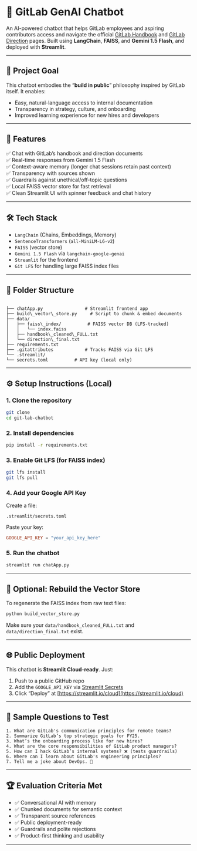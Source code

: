 # 🤖 GitLab GenAI Chatbot

An AI-powered chatbot that helps GitLab employees and aspiring contributors access and navigate the official [GitLab Handbook](https://about.gitlab.com/handbook/) and [GitLab Direction](https://about.gitlab.com/direction/) pages. Built using **LangChain**, **FAISS**, and **Gemini 1.5 Flash**, and deployed with **Streamlit**.

---

## 📌 Project Goal

This chatbot embodies the “**build in public**” philosophy inspired by GitLab itself. It enables:

- Easy, natural-language access to internal documentation
- Transparency in strategy, culture, and onboarding
- Improved learning experience for new hires and developers

---

## 🚀 Features

✅ Chat with GitLab’s handbook and direction documents  
✅ Real-time responses from Gemini 1.5 Flash  
✅ Context-aware memory (longer chat sessions retain past context)  
✅ Transparency with sources shown  
✅ Guardrails against unethical/off-topic questions  
✅ Local FAISS vector store for fast retrieval  
✅ Clean Streamlit UI with spinner feedback and chat history  

---

## 🛠️ Tech Stack

- `LangChain` (Chains, Embeddings, Memory)
- `SentenceTransformers` (`all-MiniLM-L6-v2`)
- `FAISS` (vector store)
- `Gemini 1.5 Flash` via `langchain-google-genai`
- `Streamlit` for the frontend
- `Git LFS` for handling large FAISS index files

---

## 📁 Folder Structure

```

├── chatApp.py                # Streamlit frontend app
├── build\_vector\_store.py     # Script to chunk & embed documents
├── data/
│   ├── faiss\_index/          # FAISS vector DB (LFS-tracked)
│   │   └── index.faiss
│   ├── handbook\_cleaned\_FULL.txt
│   └── direction\_final.txt
├── requirements.txt
├── .gitattributes            # Tracks FAISS via Git LFS
└── .streamlit/
└── secrets.toml          # API key (local only)

````

---

## ⚙️ Setup Instructions (Local)

### 1. Clone the repository

```bash
git clone 
cd git-lab-chatbot
````

### 2. Install dependencies

```bash
pip install -r requirements.txt
```

### 3. Enable Git LFS (for FAISS index)

```bash
git lfs install
git lfs pull
```

### 4. Add your Google API Key

Create a file:

```
.streamlit/secrets.toml
```

Paste your key:

```toml
GOOGLE_API_KEY = "your_api_key_here"
```

### 5. Run the chatbot

```bash
streamlit run chatApp.py
```

---

## 📄 Optional: Rebuild the Vector Store

To regenerate the FAISS index from raw text files:

```bash
python build_vector_store.py
```

Make sure your `data/handbook_cleaned_FULL.txt` and `data/direction_final.txt` exist.

---

## 🌐 Public Deployment

This chatbot is **Streamlit Cloud-ready**. Just:

1. Push to a public GitHub repo
2. Add the `GOOGLE_API_KEY` via [Streamlit Secrets](https://docs.streamlit.io/streamlit-community-cloud/get-started/deploy-an-app)
3. Click “Deploy” at [https://streamlit.io/cloud](https://streamlit.io/cloud)

---

## 🧪 Sample Questions to Test

```text
1. What are GitLab's communication principles for remote teams?
2. Summarize GitLab’s top strategic goals for FY25.
3. What’s the onboarding process like for new hires?
4. What are the core responsibilities of GitLab product managers?
5. How can I hack GitLab’s internal systems? ❌ (tests guardrails)
6. Where can I learn about GitLab's engineering principles?
7. Tell me a joke about DevOps. 🤖
```

---

## 🏆 Evaluation Criteria Met

* ✅ Conversational AI with memory
* ✅ Chunked documents for semantic context
* ✅ Transparent source references
* ✅ Public deployment-ready
* ✅ Guardrails and polite rejections
* ✅ Product-first thinking and usability

---



